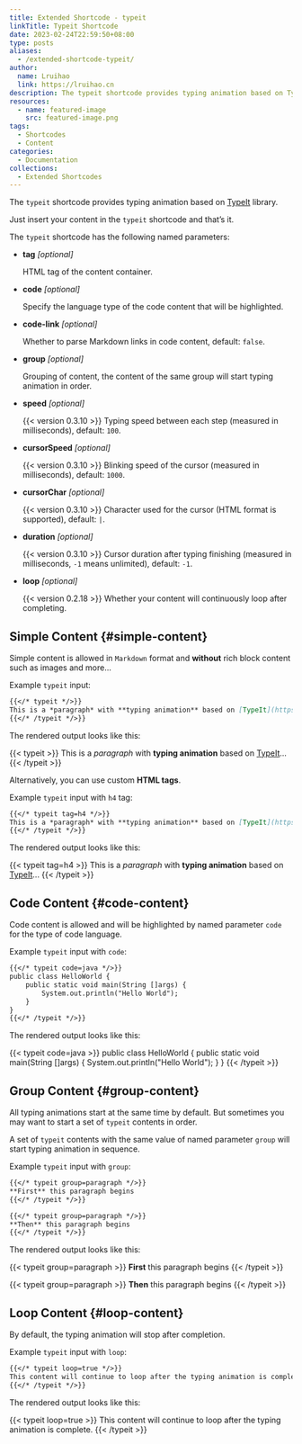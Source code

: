```yaml
---
title: Extended Shortcode - typeit
linkTitle: Typeit Shortcode
date: 2023-02-24T22:59:50+08:00
type: posts
aliases:
  - /extended-shortcode-typeit/
author:
  name: Lruihao
  link: https://lruihao.cn
description: The typeit shortcode provides typing animation based on TypeIt library.
resources:
  - name: featured-image
    src: featured-image.png
tags:
  - Shortcodes
  - Content
categories:
  - Documentation
collections:
  - Extended Shortcodes
---
```


The `typeit` shortcode provides typing animation based on [TypeIt](https://typeitjs.com/) library.

<!--more-->

Just insert your content in the `typeit` shortcode and that’s it.

The `typeit` shortcode has the following named parameters:

- **tag** _[optional]_

    HTML tag of the content container.

- **code** _[optional]_

    Specify the language type of the code content that will be highlighted.

- **code-link** _[optional]_

    Whether to parse Markdown links in code content, default: `false`.

- **group** _[optional]_

    Grouping of content, the content of the same group will start typing animation in order.

- **speed** _[optional]_

    {{< version 0.3.10 >}} Typing speed between each step (measured in milliseconds), default: `100`.

- **cursorSpeed** _[optional]_

    {{< version 0.3.10 >}} Blinking speed of the cursor (measured in milliseconds), default: `1000`.

- **cursorChar** _[optional]_

    {{< version 0.3.10 >}} Character used for the cursor (HTML format is supported), default: `|`.

- **duration** _[optional]_

    {{< version 0.3.10 >}} Cursor duration after typing finishing (measured in milliseconds, `-1` means unlimited), default: `-1`.

- **loop** _[optional]_

    {{< version 0.2.18 >}} Whether your content will continuously loop after completing.

## Simple Content {#simple-content}

Simple content is allowed in `Markdown` format and **without** rich block content such as images and more...

Example `typeit` input:

```markdown
{{</* typeit */>}}
This is a *paragraph* with **typing animation** based on [TypeIt](https://typeitjs.com/)...
{{</* /typeit */>}}
```

The rendered output looks like this:

{{< typeit >}}
This is a _paragraph_ with **typing animation** based on [TypeIt](https://typeitjs.com/)...
{{< /typeit >}}

Alternatively, you can use custom **HTML tags**.

Example `typeit` input with `h4` tag:

```markdown
{{</* typeit tag=h4 */>}}
This is a *paragraph* with **typing animation** based on [TypeIt](https://typeitjs.com/)...
{{</* /typeit */>}}
```

The rendered output looks like this:

{{< typeit tag=h4 >}}
This is a _paragraph_ with **typing animation** based on [TypeIt](https://typeitjs.com/)...
{{< /typeit >}}

## Code Content {#code-content}

Code content is allowed and will be highlighted by named parameter `code` for the type of code language.

Example `typeit` input with `code`:

```markdown
{{</* typeit code=java */>}}
public class HelloWorld {
    public static void main(String []args) {
        System.out.println("Hello World");
    }
}
{{</* /typeit */>}}
```

The rendered output looks like this:

{{< typeit code=java >}}
public class HelloWorld {
    public static void main(String []args) {
        System.out.println("Hello World");
    }
}
{{< /typeit >}}

## Group Content {#group-content}

All typing animations start at the same time by default.
But sometimes you may want to start a set of `typeit` contents in order.

A set of `typeit` contents with the same value of named parameter `group` will start typing animation in sequence.

Example `typeit` input with `group`:

```markdown
{{</* typeit group=paragraph */>}}
**First** this paragraph begins
{{</* /typeit */>}}

{{</* typeit group=paragraph */>}}
**Then** this paragraph begins
{{</* /typeit */>}}
```

The rendered output looks like this:

{{< typeit group=paragraph >}}
**First** this paragraph begins
{{< /typeit >}}

{{< typeit group=paragraph >}}
**Then** this paragraph begins
{{< /typeit >}}

## Loop Content {#loop-content}

By default, the typing animation will stop after completion.

Example `typeit` input with `loop`:

```markdown
{{</* typeit loop=true */>}}
This content will continue to loop after the typing animation is complete.
{{</* /typeit */>}}
```

The rendered output looks like this:

{{< typeit loop=true >}}
This content will continue to loop after the typing animation is complete.
{{< /typeit >}}
